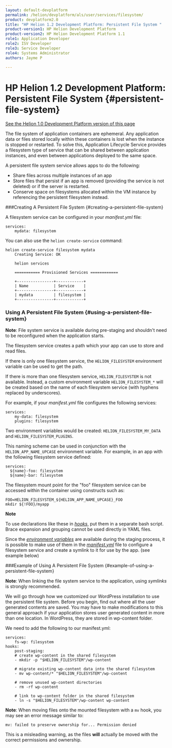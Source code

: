 ```yaml
---
layout: default-devplatform
permalink: /helion/devplatform/als/user/services/filesystem/
product: devplatform2.0
title: "HP Helion 1.2 Development Platform: Persistent File System "
product-version1: HP Helion Development Platform
product-version2: HP Helion Development Platform 1.1
role1: Application Developer 
role2: ISV Developer
role3: Service Developer
role4: Systems Administrator
authors: Jayme P

---
```

<!--UNDER REVISION-->

# HP Helion 1.2 Development Platform: Persistent File System {#persistent-file-system}
[See the Helion 1.0 Development Platform version of this page](/als/v1/user/services/filesystem/)

The file system of application containers are ephemeral. Any application
data or files stored locally within these containers is lost when the
instance is stopped or restarted. To solve this, Application Lifecycle Service provides a filesystem type of service that can be shared between application instances,
and even between applications deployed to the same space.

A persistent file system service allows apps to do the following:

- Share files across multiple instances of an app
- Store files that persist if an app is removed (providing the service is not deleted) or if the server is restarted.
- Conserve space on filesystems allocated within the VM instance by referencing the persistent filesystem instead.

###Creating A Persistent File System {#creating-a-persistent-file-system}

A filesystem service can be configured in your *manifest.yml* file:

    services:
        mydata: filesystem

You can also use the `helion create-service`
command:

    helion create-service filesystem mydata
        Creating Service: OK

        helion services

        =========== Provisioned Services ============

        +----------------+------------+
        | Name           | Service    |
        +----------------+------------+
        | mydata         | filesystem |
        +----------------+------------+

### Using A Persistent File System {#using-a-persistent-file-system}

**Note**: File system service is available during pre-staging and shouldn't need
to be reconfigured when the application starts.

The filesystem service creates a path which your app can use to store
and read files.

If there is only one filesystem service, the
`HELION_FILESYSTEM` environment variable can be
used to get the path.

If there is more than one filesystem service,
`HELION_FILESYSTEM` is not available. Instead, a
custom environment variable `HELION_FILESYSTEM_*`
will be created based on the name of each filesystem service (with
hyphens replaced by underscores).

For example, if your *manifest.yml* file configures the following
services:

    services:
        my-data: filesystem
        plugins: filesystem

Two environment variables would be created:
`HELION_FILESYSTEM_MY_DATA` and
`HELION_FILESYSTEM_PLUGINS`.

This naming scheme can be used in conjunction with the
`HELION_APP_NAME_UPCASE` environment variable. For
example, in an app with the following filesystem service defined:

    services:
      ${name}-foo: filesystem
      ${name}-bar: filesystem

The filesystem mount point for the "foo" filesystem service can be
accessed within the container using constructs such as:

    FOO=HELION_FILESYSTEM_${HELION_APP_NAME_UPCASE}_FOO
    mkdir ${!FOO}/myapp

**Note**

To use declarations like these in
[*hooks*](/helion/devplatform/als/user/deploy/manifestyml/#hooks), put them in a
separate bash script. Brace expansion and grouping cannot be used
directly in YAML files.

<!-- Does this also apply for VCAP services? if so should be rewritten perhaps. 
Alternatively, `STACKAT0_SERVICES` contains
information for all services:

    {
        "plugins": {
            "dir": "/home/helion/fs/plugins"
                },
                "my-data": {
                        "dir": "/home/helion/fs/my-data"
                },
                "mydb": {
                        "name": "db76e25bc8fc142858653a6cb8c643204",
                        "hostname": "192.168.0.112",
                        "host": "192.168.0.112",
                        "port": 3306,
                        "user": "u7Fjl8hdb4iNu",
                        "username": "u7Fjl8hdb4iNu",
                        "password": "p4XQAhZr8xfHg"
                }
        }
-->
Since the [*environment
variables*](/helion/devplatform/als/user/reference/environment/#environment-variables) are
available during the staging process, it is possible to make use of them
in the [*manifest.yml*](/helion/devplatform/als/user/deploy/manifestyml/) file to
configure a filesystem service and create a symlink to it for use by the
app. (see example below)

###Example of Using A Persistent File System {#example-of-using-a-persistent-file-system}

**Note**: When linking the file system service to the application, using *symlinks*
is strongly recommended.

We will go through how we customized our WordPress installation to use
the persistent file system. Before you begin, find out where all the
user generated contents are saved. You may have to make modifications to
this general approach if your application stores user generated content
in more than one location. In WordPress, they are stored in wp-content
folder.

We need to add the following to our manifest.yml:

    services:
        fs-wp: filesystem
    hooks:
        post-staging:
        # create wp-content in the shared filesystem
        - mkdir -p "$HELION_FILESYSTEM"/wp-content

        # migrate existing wp-content data into the shared filesystem
        - mv wp-content/* "$HELION_FILESYSTEM"/wp-content

        # remove unused wp-content directories
        - rm -rf wp-content

        # link to wp-content folder in the shared filesystem
        - ln -s "$HELION_FILESYSTEM"/wp-content wp-content

**Note**: When moving files onto the mounted filesystem with a `mv` hook, you may see an error message similar to:

    mv: failed to preserve ownership for... Permission denied

This is a misleading warning, as the files **will** actually be moved with the correct permissions and ownership.
